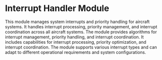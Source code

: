 # Interrupt Handler Module

This module manages system interrupts and priority handling for aircraft systems. It handles interrupt processing, priority management, and interrupt coordination across all aircraft systems. The module provides algorithms for interrupt management, priority handling, and interrupt coordination. It includes capabilities for interrupt processing, priority optimization, and interrupt coordination. The module supports various interrupt types and can adapt to different operational requirements and system configurations.
